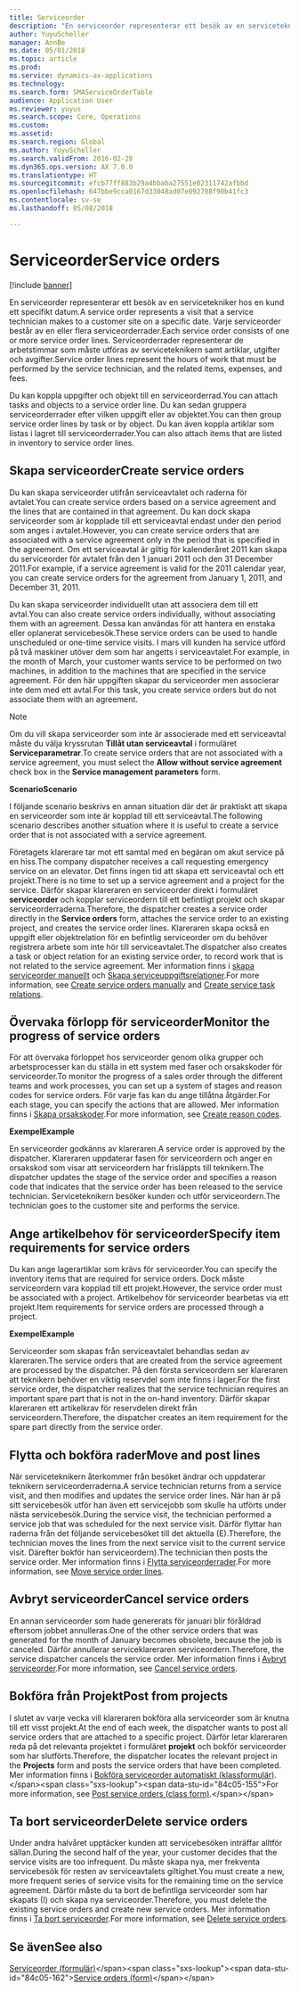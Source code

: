 ```yaml
---
title: Serviceorder
description: "En serviceorder representerar ett besök av en servicetekniker hos en kund ett specifikt datum."
author: YuyuScheller
manager: AnnBe
ms.date: 05/01/2018
ms.topic: article
ms.prod: 
ms.service: dynamics-ax-applications
ms.technology: 
ms.search.form: SMAServiceOrderTable
audience: Application User
ms.reviewer: yuyus
ms.search.scope: Core, Operations
ms.custom: 
ms.assetid: 
ms.search.region: Global
ms.author: YuyuScheller
ms.search.validFrom: 2016-02-28
ms.dyn365.ops.version: AX 7.0.0
ms.translationtype: HT
ms.sourcegitcommit: efcb77ff883b29a4bbaba27551e02311742afbbd
ms.openlocfilehash: 647bbe9cca0167d33048ad07e092708f90b41fc3
ms.contentlocale: sv-se
ms.lasthandoff: 05/08/2018

---
```


# <a name="service-orders"></a><span data-ttu-id="84c05-103">Serviceorder</span><span class="sxs-lookup"><span data-stu-id="84c05-103">Service orders</span></span>   

[!include [banner](../includes/banner.md)]


<span data-ttu-id="84c05-104">En serviceorder representerar ett besök av en servicetekniker hos en kund ett specifikt datum.</span><span class="sxs-lookup"><span data-stu-id="84c05-104">A service order represents a visit that a service technician makes to a customer site on a specific date.</span></span> <span data-ttu-id="84c05-105">Varje serviceorder består av en eller flera serviceorderrader.</span><span class="sxs-lookup"><span data-stu-id="84c05-105">Each service order consists of one or more service order lines.</span></span> <span data-ttu-id="84c05-106">Serviceorderrader representerar de arbetstimmar som måste utföras av serviceteknikern samt artiklar, utgifter och avgifter.</span><span class="sxs-lookup"><span data-stu-id="84c05-106">Service order lines represent the hours of work that must be performed by the service technician, and the related items, expenses, and fees.</span></span>

<span data-ttu-id="84c05-107">Du kan koppla uppgifter och objekt till en serviceorderrad.</span><span class="sxs-lookup"><span data-stu-id="84c05-107">You can attach tasks and objects to a service order line.</span></span> <span data-ttu-id="84c05-108">Du kan sedan gruppera serviceorderrader efter vilken uppgift eller av objektet.</span><span class="sxs-lookup"><span data-stu-id="84c05-108">You can then group service order lines by task or by object.</span></span> <span data-ttu-id="84c05-109">Du kan även koppla artiklar som listas i lagret till serviceorderrader.</span><span class="sxs-lookup"><span data-stu-id="84c05-109">You can also attach items that are listed in inventory to service order lines.</span></span>

## <a name="create-service-orders"></a><span data-ttu-id="84c05-110">Skapa serviceorder</span><span class="sxs-lookup"><span data-stu-id="84c05-110">Create service orders</span></span>

<span data-ttu-id="84c05-111">Du kan skapa serviceorder utifrån serviceavtalet och raderna för avtalet.</span><span class="sxs-lookup"><span data-stu-id="84c05-111">You can create service orders based on a service agreement and the lines that are contained in that agreement.</span></span> <span data-ttu-id="84c05-112">Du kan dock skapa serviceorder som är kopplade till ett serviceavtal endast under den period som anges i avtalet.</span><span class="sxs-lookup"><span data-stu-id="84c05-112">However, you can create service orders that are associated with a service agreement only in the period that is specified in the agreement.</span></span> <span data-ttu-id="84c05-113">Om ett serviceavtal är giltig för kalenderåret 2011 kan skapa du serviceorder för avtalet från den 1 januari 2011 och den 31 December 2011.</span><span class="sxs-lookup"><span data-stu-id="84c05-113">For example, if a service agreement is valid for the 2011 calendar year, you can create service orders for the agreement from January 1, 2011, and December 31, 2011.</span></span>

<span data-ttu-id="84c05-114">Du kan skapa serviceorder individuellt utan att associera dem till ett avtal.</span><span class="sxs-lookup"><span data-stu-id="84c05-114">You can also create service orders individually, without associating them with an agreement.</span></span> <span data-ttu-id="84c05-115">Dessa kan användas för att hantera en enstaka eller oplanerat servicebesök.</span><span class="sxs-lookup"><span data-stu-id="84c05-115">These service orders can be used to handle unscheduled or one-time service visits.</span></span> <span data-ttu-id="84c05-116">I mars vill kunden ha service utförd på två maskiner utöver dem som har angetts i serviceavtalet.</span><span class="sxs-lookup"><span data-stu-id="84c05-116">For example, in the month of March, your customer wants service to be performed on two machines, in addition to the machines that are specified in the service agreement.</span></span> <span data-ttu-id="84c05-117">För den här uppgiften skapar du serviceorder men associerar inte dem med ett avtal.</span><span class="sxs-lookup"><span data-stu-id="84c05-117">For this task, you create service orders but do not associate them with an agreement.</span></span>


> [!NOTE]
> <P><span data-ttu-id="84c05-118">Om du vill skapa serviceorder som inte är associerade med ett serviceavtal måste du välja kryssrutan <STRONG>Tillåt utan serviceavtal</STRONG> i formuläret <STRONG>Serviceparametrar</STRONG>.</span><span class="sxs-lookup"><span data-stu-id="84c05-118">To create service orders that are not associated with a service agreement, you must select the <STRONG>Allow without service agreement</STRONG> check box in the <STRONG>Service management parameters</STRONG> form.</span></span></P>

<span data-ttu-id="84c05-119">**Scenario**</span><span class="sxs-lookup"><span data-stu-id="84c05-119">**Scenario**</span></span>

<span data-ttu-id="84c05-120">I följande scenario beskrivs en annan situation där det är praktiskt att skapa en serviceorder som inte är kopplad till ett serviceavtal.</span><span class="sxs-lookup"><span data-stu-id="84c05-120">The following scenario describes another situation where it is useful to create a service order that is not associated with a service agreement.</span></span>

<span data-ttu-id="84c05-121">Företagets klarerare tar mot ett samtal med en begäran om akut service på en hiss.</span><span class="sxs-lookup"><span data-stu-id="84c05-121">The company dispatcher receives a call requesting emergency service on an elevator.</span></span> <span data-ttu-id="84c05-122">Det finns ingen tid att skapa ett serviceavtal och ett projekt.</span><span class="sxs-lookup"><span data-stu-id="84c05-122">There is no time to set up a service agreement and a project for the service.</span></span> <span data-ttu-id="84c05-123">Därför skapar klareraren en serviceorder direkt i formuläret **serviceorder** och kopplar serviceordern till ett befintligt projekt och skapar serviceorderraderna.</span><span class="sxs-lookup"><span data-stu-id="84c05-123">Therefore, the dispatcher creates a service order directly in the **Service orders** form, attaches the service order to an existing project, and creates the service order lines.</span></span> <span data-ttu-id="84c05-124">Klareraren skapa också en uppgift eller objektrelation för en befintlig serviceorder om du behöver registrera arbete som inte hör till serviceavtalet.</span><span class="sxs-lookup"><span data-stu-id="84c05-124">The dispatcher also creates a task or object relation for an existing service order, to record work that is not related to the service agreement.</span></span> <span data-ttu-id="84c05-125">Mer information finns i [skapa serviceorder manuellt](create-service-orders-manually.md) och [Skapa serviceuppgiftsrelationer](create-service-task-relations.md).</span><span class="sxs-lookup"><span data-stu-id="84c05-125">For more information, see [Create service orders manually](create-service-orders-manually.md) and [Create service task relations](create-service-task-relations.md).</span></span>

## <a name="monitor-the-progress-of-service-orders"></a><span data-ttu-id="84c05-126">Övervaka förlopp för serviceorder</span><span class="sxs-lookup"><span data-stu-id="84c05-126">Monitor the progress of service orders</span></span>

<span data-ttu-id="84c05-127">För att övervaka förloppet hos serviceorder genom olika grupper och arbetsprocesser kan du ställa in ett system med faser och orsakskoder för serviceorder.</span><span class="sxs-lookup"><span data-stu-id="84c05-127">To monitor the progress of a sales order through the different teams and work processes, you can set up a system of stages and reason codes for service orders.</span></span> <span data-ttu-id="84c05-128">För varje fas kan du ange tillåtna åtgärder.</span><span class="sxs-lookup"><span data-stu-id="84c05-128">For each stage, you can specify the actions that are allowed.</span></span> <span data-ttu-id="84c05-129">Mer information finns i [Skapa orsakskoder](create-reason-codes.md).</span><span class="sxs-lookup"><span data-stu-id="84c05-129">For more information, see [Create reason codes](create-reason-codes.md).</span></span>

<span data-ttu-id="84c05-130">**Exempel**</span><span class="sxs-lookup"><span data-stu-id="84c05-130">**Example**</span></span>

<span data-ttu-id="84c05-131">En serviceorder godkänns av klareraren.</span><span class="sxs-lookup"><span data-stu-id="84c05-131">A service order is approved by the dispatcher.</span></span> <span data-ttu-id="84c05-132">Klareraren uppdaterar fasen för serviceordern och anger en orsakskod som visar att serviceordern har frisläppts till teknikern.</span><span class="sxs-lookup"><span data-stu-id="84c05-132">The dispatcher updates the stage of the service order and specifies a reason code that indicates that the service order has been released to the service technician.</span></span> <span data-ttu-id="84c05-133">Serviceteknikern besöker kunden och utför serviceordern.</span><span class="sxs-lookup"><span data-stu-id="84c05-133">The technician goes to the customer site and performs the service.</span></span>

## <a name="specify-item-requirements-for-service-orders"></a><span data-ttu-id="84c05-134">Ange artikelbehov för serviceorder</span><span class="sxs-lookup"><span data-stu-id="84c05-134">Specify item requirements for service orders</span></span>

<span data-ttu-id="84c05-135">Du kan ange lagerartiklar som krävs för serviceorder.</span><span class="sxs-lookup"><span data-stu-id="84c05-135">You can specify the inventory items that are required for service orders.</span></span> <span data-ttu-id="84c05-136">Dock måste serviceordern vara kopplad till ett projekt.</span><span class="sxs-lookup"><span data-stu-id="84c05-136">However, the service order must be associated with a project.</span></span> <span data-ttu-id="84c05-137">Artikelbehov för serviceorder bearbetas via ett projekt.</span><span class="sxs-lookup"><span data-stu-id="84c05-137">Item requirements for service orders are processed through a project.</span></span> 

<span data-ttu-id="84c05-138">**Exempel**</span><span class="sxs-lookup"><span data-stu-id="84c05-138">**Example**</span></span>

<span data-ttu-id="84c05-139">Serviceorder som skapas från serviceavtalet behandlas sedan av klareraren.</span><span class="sxs-lookup"><span data-stu-id="84c05-139">The service orders that are created from the service agreement are processed by the dispatcher.</span></span> <span data-ttu-id="84c05-140">På den första serviceordern ser klareraren att teknikern behöver en viktig reservdel som inte finns i lager.</span><span class="sxs-lookup"><span data-stu-id="84c05-140">For the first service order, the dispatcher realizes that the service technician requires an important spare part that is not in the on-hand inventory.</span></span> <span data-ttu-id="84c05-141">Därför skapar klareraren ett artikelkrav för reservdelen direkt från serviceordern.</span><span class="sxs-lookup"><span data-stu-id="84c05-141">Therefore, the dispatcher creates an item requirement for the spare part directly from the service order.</span></span>

## <a name="move-and-post-lines"></a><span data-ttu-id="84c05-142">Flytta och bokföra rader</span><span class="sxs-lookup"><span data-stu-id="84c05-142">Move and post lines</span></span>

<span data-ttu-id="84c05-143">När serviceteknikern återkommer från besöket ändrar och uppdaterar teknikern serviceorderraderna.</span><span class="sxs-lookup"><span data-stu-id="84c05-143">A service technician returns from a service visit, and then modifies and updates the service order lines.</span></span> <span data-ttu-id="84c05-144">När han är på sitt servicebesök utför han även ett servicejobb som skulle ha utförts under nästa servicebesök.</span><span class="sxs-lookup"><span data-stu-id="84c05-144">During the service visit, the technician performed a service job that was scheduled for the next service visit.</span></span> <span data-ttu-id="84c05-145">Därför flyttar han raderna från det följande servicebesöket till det aktuella (E).</span><span class="sxs-lookup"><span data-stu-id="84c05-145">Therefore, the technician moves the lines from the next service visit to the current service visit.</span></span> <span data-ttu-id="84c05-146">Därefter bokför han serviceordern).</span><span class="sxs-lookup"><span data-stu-id="84c05-146">The technician then posts the service order.</span></span> <span data-ttu-id="84c05-147">Mer information finns i [Flytta serviceorderrader](move-service-order-lines.md).</span><span class="sxs-lookup"><span data-stu-id="84c05-147">For more information, see [Move service order lines](move-service-order-lines.md).</span></span>

## <a name="cancel-service-orders"></a><span data-ttu-id="84c05-148">Avbryt serviceorder</span><span class="sxs-lookup"><span data-stu-id="84c05-148">Cancel service orders</span></span>

<span data-ttu-id="84c05-149">En annan serviceorder som hade genererats för januari blir föråldrad eftersom jobbet annulleras.</span><span class="sxs-lookup"><span data-stu-id="84c05-149">One of the other service orders that was generated for the month of January becomes obsolete, because the job is canceled.</span></span> <span data-ttu-id="84c05-150">Därför annullerar serviceklareraren serviceordern.</span><span class="sxs-lookup"><span data-stu-id="84c05-150">Therefore, the service dispatcher cancels the service order.</span></span> <span data-ttu-id="84c05-151">Mer information finns i [Avbryt serviceorder](cancel-service-orders.md).</span><span class="sxs-lookup"><span data-stu-id="84c05-151">For more information, see [Cancel service orders](cancel-service-orders.md).</span></span>

## <a name="post-from-projects"></a><span data-ttu-id="84c05-152">Bokföra från Projekt</span><span class="sxs-lookup"><span data-stu-id="84c05-152">Post from projects</span></span>

<span data-ttu-id="84c05-153">I slutet av varje vecka vill klareraren bokföra alla serviceorder som är knutna till ett visst projekt.</span><span class="sxs-lookup"><span data-stu-id="84c05-153">At the end of each week, the dispatcher wants to post all service orders that are attached to a specific project.</span></span> <span data-ttu-id="84c05-154">Därför letar klareraren reda på det relevanta projektet i formuläret **projekt** och bokför serviceorder som har slutförts.</span><span class="sxs-lookup"><span data-stu-id="84c05-154">Therefore, the dispatcher locates the relevant project in the **Projects** form and posts the service orders that have been completed.</span></span> <span data-ttu-id="84c05-155">Mer information finns i [Bokföra serviceorder automatiskt (klassformulär)](https://technet.microsoft.com/en-us/library/aa574685\(v=ax.60\)).</span><span class="sxs-lookup"><span data-stu-id="84c05-155">For more information, see [Post service orders (class form)](https://technet.microsoft.com/en-us/library/aa574685\(v=ax.60\)).</span></span>

## <a name="delete-service-orders"></a><span data-ttu-id="84c05-156">Ta bort serviceorder</span><span class="sxs-lookup"><span data-stu-id="84c05-156">Delete service orders</span></span>

<span data-ttu-id="84c05-157">Under andra halvåret upptäcker kunden att servicebesöken inträffar alltför sällan.</span><span class="sxs-lookup"><span data-stu-id="84c05-157">During the second half of the year, your customer decides that the service visits are too infrequent.</span></span> <span data-ttu-id="84c05-158">Du måste skapa nya, mer frekventa servicebesök för resten av serviceavtalets giltighet.</span><span class="sxs-lookup"><span data-stu-id="84c05-158">You must create a new, more frequent series of service visits for the remaining time on the service agreement.</span></span> <span data-ttu-id="84c05-159">Därför måste du ta bort de befintliga serviceorder som har skapats (I) och skapa nya serviceorder.</span><span class="sxs-lookup"><span data-stu-id="84c05-159">Therefore, you must delete the existing service orders and create new service orders.</span></span> <span data-ttu-id="84c05-160">Mer information finns i [Ta bort serviceorder](delete-service-orders.md).</span><span class="sxs-lookup"><span data-stu-id="84c05-160">For more information, see [Delete service orders](delete-service-orders.md).</span></span>

## <a name="see-also"></a><span data-ttu-id="84c05-161">Se även</span><span class="sxs-lookup"><span data-stu-id="84c05-161">See also</span></span>

<span data-ttu-id="84c05-162">[Serviceorder (formulär)](https://technet.microsoft.com/en-us/library/aa554361\(v=ax.60\))</span><span class="sxs-lookup"><span data-stu-id="84c05-162">[Service orders (form)](https://technet.microsoft.com/en-us/library/aa554361\(v=ax.60\))</span></span>

  



